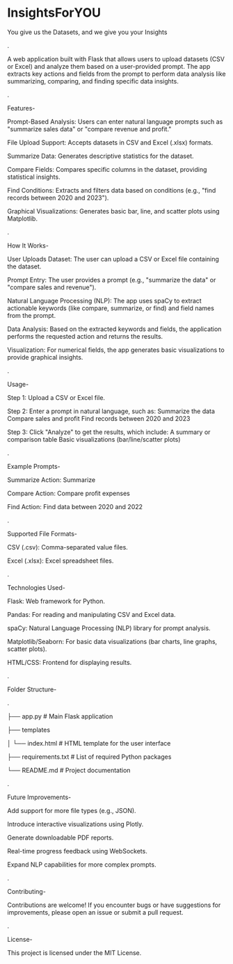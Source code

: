 # InsightsForYOU
You give us the Datasets, and we give you your Insights

.

A web application built with Flask that allows users to upload datasets (CSV or Excel) and analyze them based on a user-provided prompt. The app extracts key actions and fields from the prompt to perform data analysis like summarizing, comparing, and finding specific data insights.

.

Features-

Prompt-Based Analysis: Users can enter natural language prompts such as "summarize sales data" or "compare revenue and profit."

File Upload Support: Accepts datasets in CSV and Excel (.xlsx) formats.

Summarize Data: Generates descriptive statistics for the dataset.

Compare Fields: Compares specific columns in the dataset, providing statistical insights.

Find Conditions: Extracts and filters data based on conditions (e.g., "find records between 2020 and 2023").

Graphical Visualizations: Generates basic bar, line, and scatter plots using Matplotlib.

.

How It Works-

User Uploads Dataset: The user can upload a CSV or Excel file containing the dataset.

Prompt Entry: The user provides a prompt (e.g., "summarize the data" or "compare sales and revenue").

Natural Language Processing (NLP): The app uses spaCy to extract actionable keywords (like compare, summarize, or find) and field names from the prompt.

Data Analysis: Based on the extracted keywords and fields, the application performs the requested action and returns the results.

Visualization: For numerical fields, the app generates basic visualizations to provide graphical insights.

.

Usage-

Step 1: Upload a CSV or Excel file.

Step 2: Enter a prompt in natural language, such as:
Summarize the data
Compare sales and profit
Find records between 2020 and 2023

Step 3: Click "Analyze" to get the results, which include:
A summary or comparison table
Basic visualizations (bar/line/scatter plots)

.

Example Prompts-

Summarize Action: Summarize

Compare Action: Compare profit expenses

Find Action: Find data between 2020 and 2022

.

Supported File Formats-

CSV (.csv): Comma-separated value files.

Excel (.xlsx): Excel spreadsheet files.

.

Technologies Used-

Flask: Web framework for Python.

Pandas: For reading and manipulating CSV and Excel data.

spaCy: Natural Language Processing (NLP) library for prompt analysis.

Matplotlib/Seaborn: For basic data visualizations (bar charts, line graphs, scatter plots).

HTML/CSS: Frontend for displaying results.

.

Folder Structure-

.

├── app.py                      # Main Flask application

├── templates

│   └── index.html               # HTML template for the user interface

├── requirements.txt             # List of required Python packages

└── README.md                    # Project documentation

.

Future Improvements-

Add support for more file types (e.g., JSON).

Introduce interactive visualizations using Plotly.

Generate downloadable PDF reports.

Real-time progress feedback using WebSockets.

Expand NLP capabilities for more complex prompts.

.

Contributing-

Contributions are welcome! If you encounter bugs or have suggestions for improvements, please open an issue or submit a pull request.

.

License-

This project is licensed under the MIT License.
